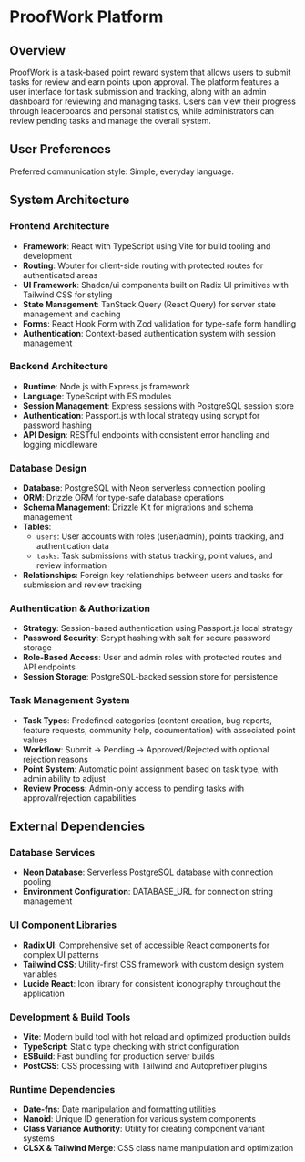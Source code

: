 # ProofWork Platform

## Overview

ProofWork is a task-based point reward system that allows users to submit tasks for review and earn points upon approval. The platform features a user interface for task submission and tracking, along with an admin dashboard for reviewing and managing tasks. Users can view their progress through leaderboards and personal statistics, while administrators can review pending tasks and manage the overall system.

## User Preferences

Preferred communication style: Simple, everyday language.

## System Architecture

### Frontend Architecture
- **Framework**: React with TypeScript using Vite for build tooling and development
- **Routing**: Wouter for client-side routing with protected routes for authenticated areas
- **UI Framework**: Shadcn/ui components built on Radix UI primitives with Tailwind CSS for styling
- **State Management**: TanStack Query (React Query) for server state management and caching
- **Forms**: React Hook Form with Zod validation for type-safe form handling
- **Authentication**: Context-based authentication system with session management

### Backend Architecture
- **Runtime**: Node.js with Express.js framework
- **Language**: TypeScript with ES modules
- **Session Management**: Express sessions with PostgreSQL session store
- **Authentication**: Passport.js with local strategy using scrypt for password hashing
- **API Design**: RESTful endpoints with consistent error handling and logging middleware

### Database Design
- **Database**: PostgreSQL with Neon serverless connection pooling
- **ORM**: Drizzle ORM for type-safe database operations
- **Schema Management**: Drizzle Kit for migrations and schema management
- **Tables**:
  - `users`: User accounts with roles (user/admin), points tracking, and authentication data
  - `tasks`: Task submissions with status tracking, point values, and review information
- **Relationships**: Foreign key relationships between users and tasks for submission and review tracking

### Authentication & Authorization
- **Strategy**: Session-based authentication using Passport.js local strategy
- **Password Security**: Scrypt hashing with salt for secure password storage
- **Role-Based Access**: User and admin roles with protected routes and API endpoints
- **Session Storage**: PostgreSQL-backed session store for persistence

### Task Management System
- **Task Types**: Predefined categories (content creation, bug reports, feature requests, community help, documentation) with associated point values
- **Workflow**: Submit → Pending → Approved/Rejected with optional rejection reasons
- **Point System**: Automatic point assignment based on task type, with admin ability to adjust
- **Review Process**: Admin-only access to pending tasks with approval/rejection capabilities

## External Dependencies

### Database Services
- **Neon Database**: Serverless PostgreSQL database with connection pooling
- **Environment Configuration**: DATABASE_URL for connection string management

### UI Component Libraries
- **Radix UI**: Comprehensive set of accessible React components for complex UI patterns
- **Tailwind CSS**: Utility-first CSS framework with custom design system variables
- **Lucide React**: Icon library for consistent iconography throughout the application

### Development & Build Tools
- **Vite**: Modern build tool with hot reload and optimized production builds
- **TypeScript**: Static type checking with strict configuration
- **ESBuild**: Fast bundling for production server builds
- **PostCSS**: CSS processing with Tailwind and Autoprefixer plugins

### Runtime Dependencies
- **Date-fns**: Date manipulation and formatting utilities
- **Nanoid**: Unique ID generation for various system components
- **Class Variance Authority**: Utility for creating component variant systems
- **CLSX & Tailwind Merge**: CSS class name manipulation and optimization